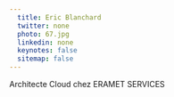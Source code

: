 ```yaml
---
  title: Eric Blanchard
  twitter: none
  photo: 67.jpg
  linkedin: none
  keynotes: false
  sitemap: false
---
```

Architecte Cloud chez ERAMET SERVICES